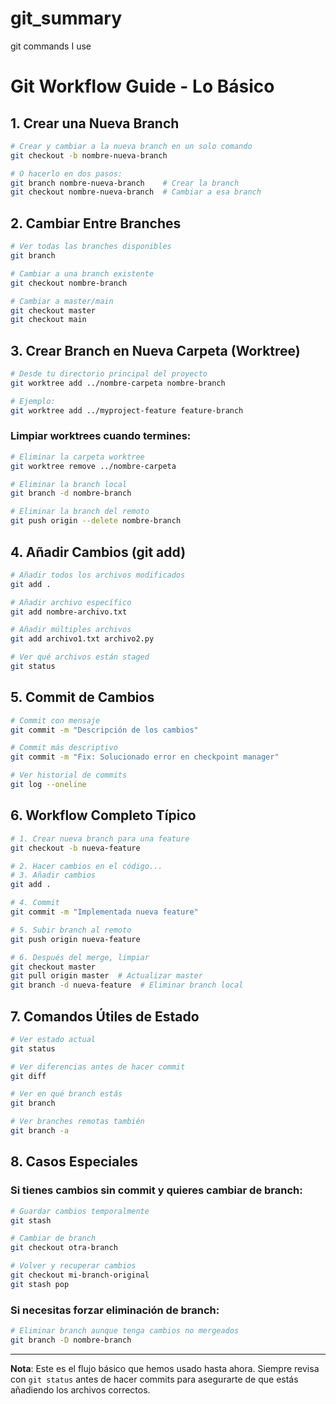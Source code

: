 # git_summary
git commands I use


# Git Workflow Guide - Lo Básico

## 1. Crear una Nueva Branch

```bash
# Crear y cambiar a la nueva branch en un solo comando
git checkout -b nombre-nueva-branch

# O hacerlo en dos pasos:
git branch nombre-nueva-branch    # Crear la branch
git checkout nombre-nueva-branch  # Cambiar a esa branch
```

## 2. Cambiar Entre Branches

```bash
# Ver todas las branches disponibles
git branch

# Cambiar a una branch existente
git checkout nombre-branch

# Cambiar a master/main
git checkout master
git checkout main
```

## 3. Crear Branch en Nueva Carpeta (Worktree)

```bash
# Desde tu directorio principal del proyecto
git worktree add ../nombre-carpeta nombre-branch

# Ejemplo:
git worktree add ../myproject-feature feature-branch
```

### Limpiar worktrees cuando termines:
```bash
# Eliminar la carpeta worktree
git worktree remove ../nombre-carpeta

# Eliminar la branch local
git branch -d nombre-branch

# Eliminar la branch del remoto
git push origin --delete nombre-branch
```

## 4. Añadir Cambios (git add)

```bash
# Añadir todos los archivos modificados
git add .

# Añadir archivo específico
git add nombre-archivo.txt

# Añadir múltiples archivos
git add archivo1.txt archivo2.py

# Ver qué archivos están staged
git status
```

## 5. Commit de Cambios

```bash
# Commit con mensaje
git commit -m "Descripción de los cambios"

# Commit más descriptivo
git commit -m "Fix: Solucionado error en checkpoint manager"

# Ver historial de commits
git log --oneline
```

## 6. Workflow Completo Típico

```bash
# 1. Crear nueva branch para una feature
git checkout -b nueva-feature

# 2. Hacer cambios en el código...
# 3. Añadir cambios
git add .

# 4. Commit
git commit -m "Implementada nueva feature"

# 5. Subir branch al remoto
git push origin nueva-feature

# 6. Después del merge, limpiar
git checkout master
git pull origin master  # Actualizar master
git branch -d nueva-feature  # Eliminar branch local
```

## 7. Comandos Útiles de Estado

```bash
# Ver estado actual
git status

# Ver diferencias antes de hacer commit
git diff

# Ver en qué branch estás
git branch

# Ver branches remotas también
git branch -a
```

## 8. Casos Especiales

### Si tienes cambios sin commit y quieres cambiar de branch:
```bash
# Guardar cambios temporalmente
git stash

# Cambiar de branch
git checkout otra-branch

# Volver y recuperar cambios
git checkout mi-branch-original
git stash pop
```

### Si necesitas forzar eliminación de branch:
```bash
# Eliminar branch aunque tenga cambios no mergeados
git branch -D nombre-branch
```

---

**Nota**: Este es el flujo básico que hemos usado hasta ahora. Siempre revisa con `git status` antes de hacer commits para asegurarte de que estás añadiendo los archivos correctos.

